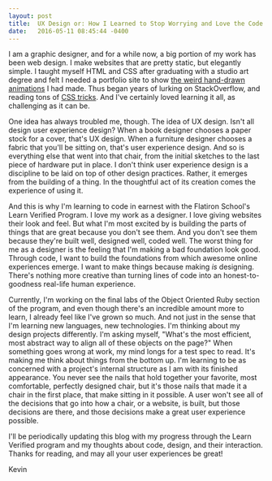 ```yaml
---
layout: post
title:  UX Design or: How I Learned to Stop Worrying and Love the Code
date:   2016-05-11 08:45:44 -0400
---
```



I am a graphic designer, and for a while now, a big portion of my work has been web design. I make websites that are pretty static, but elegantly simple. I taught myself HTML and CSS after graduating with a studio art degree and felt I needed a portfolio site to show [the weird hand-drawn animations]("http://vimeo.com/kromoser") I had made. Thus began years of lurking on StackOverflow, and reading tons of [CSS tricks]("http://css-tricks.com"). And I've certainly loved learning it all, as challenging as it can be.

One idea has always troubled me, though. The idea of UX design. Isn't all design user experience design? When a book designer chooses a paper stock for a cover, that's UX design. When a furniture designer chooses a fabric that you'll be sitting on, that's user experience design. And so is everything else that went into that chair, from the initial sketches to the last piece of hardware put in place. I don't think user experience design is a discipline to be laid on top of other design practices. Rather, it emerges from the building of a thing. In the thoughtful act of its creation comes the experience of using it.

And this is why I'm learning to code in earnest with the Flatiron School's Learn Verified Program. I love my work as a designer. I love giving websites their look and feel. But what I'm most excited by is building the parts of things that are great because you don't see them. And you don't see them because they're built well, designed well, coded well. The worst thing for me as a designer is the feeling that I'm making a bad foundation look good. Through code, I want to build the foundations from which awesome online experiences emerge. I want to make things because making *is* designing. There's nothing more creative than turning lines of code into an honest-to-goodness real-life human experience.

Currently, I'm working on the final labs of the Object Oriented Ruby section of the program, and even though there's an incredible amount more to learn, I already feel like I've grown so much. And not just in the sense that I'm learning new languages, new technologies. I'm thinking about my design projects differently. I'm asking myself, "What's the most efficient, most abstract way to align all of these objects on the page?" When something goes wrong at work, my mind longs for a test spec to read. It's making me think about things from the bottom up. I'm learning to be as concerned with a project's internal structure as I am with its finished appearance. You never see the nails that hold together your favorite, most comfortable, perfectly designed chair, but it's those nails that made it a chair in the first place, that make sitting in it possible. A user won't see all of the decisions that go into how a chair, or a website, is built, but those decisions are there, and those decisions make a great user experience possible.

I'll be periodically updating this blog with my progress through the Learn Verified program and my thoughts about code, design, and their interaction. Thanks for reading, and may all your user experiences be great!

Kevin
